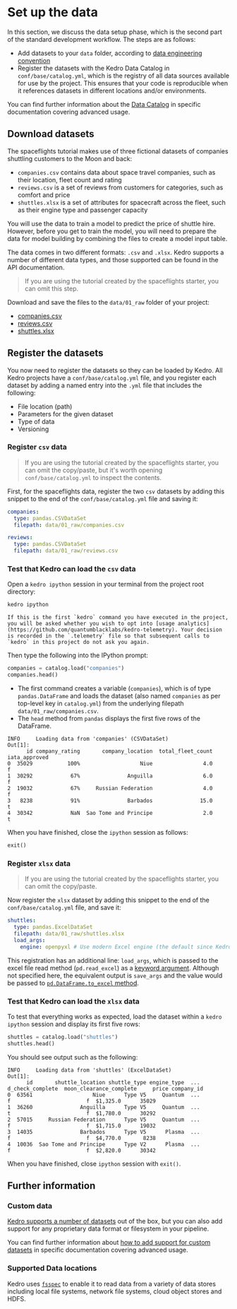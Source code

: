 # Set up the data

In this section, we discuss the data setup phase, which is the second part of the standard development workflow. The steps are as follows:

* Add datasets to your `data` folder, according to [data engineering convention](../faq/faq.md#what-is-data-engineering-convention)
* Register the datasets with the Kedro Data Catalog in `conf/base/catalog.yml`, which is the registry of all data sources available for use by the project. This ensures that your code is reproducible when it references datasets in different locations and/or environments.

You can find further information about the [Data Catalog](../data/data_catalog.md) in specific documentation covering advanced usage.


## Download datasets

The spaceflights tutorial makes use of three fictional datasets of companies shuttling customers to the Moon and back:

* `companies.csv` contains data about space travel companies, such as their location, fleet count and rating
* `reviews.csv` is a set of reviews from customers for categories, such as comfort and price
* `shuttles.xlsx` is a set of attributes for spacecraft across the fleet, such as their engine type and passenger capacity

You will use the data to train a model to predict the price of shuttle hire. However, before you get to train the model, you will need to prepare the data for model building by combining the files to create a model input table.

The data comes in two different formats: `.csv` and `.xlsx`. Kedro supports a number of different data types, and those supported can be found in the API documentation.

> If you are using the tutorial created by the spaceflights starter, you can omit this step.

Download and save the files to the `data/01_raw` folder of your project:

* [companies.csv](https://kedro-org.github.io/kedro/companies.csv)
* [reviews.csv](https://kedro-org.github.io/kedro/reviews.csv)
* [shuttles.xlsx](https://kedro-org.github.io/kedro/shuttles.xlsx)


## Register the datasets

You now need to register the datasets so they can be loaded by Kedro. All Kedro projects have a `conf/base/catalog.yml` file, and you register each dataset by adding a named entry into the `.yml` file that includes the following:

* File location (path)
* Parameters for the given dataset
* Type of data
* Versioning

### Register `csv` data

> If you are using the tutorial created by the spaceflights starter, you can omit the copy/paste, but it's worth opening `conf/base/catalog.yml` to inspect the contents.

First, for the spaceflights data, register the two `csv` datasets by adding this snippet to the end of the `conf/base/catalog.yml` file and saving it:

```yaml
companies:
  type: pandas.CSVDataSet
  filepath: data/01_raw/companies.csv

reviews:
  type: pandas.CSVDataSet
  filepath: data/01_raw/reviews.csv
```

### Test that Kedro can load the `csv` data

Open a `kedro ipython` session in your terminal from the project root directory:

```bash
kedro ipython
```

```{note}
If this is the first `kedro` command you have executed in the project, you will be asked whether you wish to opt into [usage analytics](https://github.com/quantumblacklabs/kedro-telemetry). Your decision is recorded in the `.telemetry` file so that subsequent calls to `kedro` in this project do not ask you again.
```

Then type the following into the IPython prompt:

```python
companies = catalog.load("companies")
companies.head()
```

* The first command creates a variable (`companies`), which is of type `pandas.DataFrame` and loads the dataset (also named `companies` as per top-level key in `catalog.yml`) from the underlying filepath `data/01_raw/companies.csv`.
* The `head` method from `pandas` displays the first five rows of the DataFrame.

```
INFO     Loading data from 'companies' (CSVDataSet)
Out[1]:
      id company_rating       company_location  total_fleet_count iata_approved
0  35029           100%                   Niue                4.0             f
1  30292            67%               Anguilla                6.0             f
2  19032            67%     Russian Federation                4.0             f
3   8238            91%               Barbados               15.0             t
4  30342            NaN  Sao Tome and Principe                2.0             t

```

When you have finished, close the `ipython` session as follows:

```python
exit()
```

### Register `xlsx` data

> If you are using the tutorial created by the spaceflights starter, you can omit the copy/paste.

Now register the `xlsx` dataset by adding this snippet to the end of the `conf/base/catalog.yml` file, and save it:

```yaml
shuttles:
  type: pandas.ExcelDataSet
  filepath: data/01_raw/shuttles.xlsx
  load_args:
    engine: openpyxl # Use modern Excel engine (the default since Kedro 0.18.0)
```

This registration has an additional line: `load_args`, which is passed to the excel file read method (`pd.read_excel`) as a [keyword argument](https://pandas.pydata.org/pandas-docs/stable/reference/api/pandas.read_excel.html). Although not specified here, the equivalent output is `save_args` and the value would be passed to [`pd.DataFrame.to_excel` method](https://pandas.pydata.org/pandas-docs/stable/reference/api/pandas.DataFrame.to_excel.html).

### Test that Kedro can load the `xlsx` data

To test that everything works as expected, load the dataset within a `kedro ipython` session and display its first five rows:

```python
shuttles = catalog.load("shuttles")
shuttles.head()
```

You should see output such as the following:

```
INFO     Loading data from 'shuttles' (ExcelDataSet)
Out[1]:
      id       shuttle_location shuttle_type engine_type  ... d_check_complete  moon_clearance_complete     price company_id
0  63561                   Niue      Type V5     Quantum  ...                f                        f  $1,325.0      35029
1  36260               Anguilla      Type V5     Quantum  ...                t                        f  $1,780.0      30292
2  57015     Russian Federation      Type V5     Quantum  ...                f                        f  $1,715.0      19032
3  14035               Barbados      Type V5      Plasma  ...                f                        f  $4,770.0       8238
4  10036  Sao Tome and Principe      Type V2      Plasma  ...                f                        f  $2,820.0      30342

```

When you have finished, close `ipython` session with `exit()`.

## Further information

### Custom data

[Kedro supports a number of datasets](/kedro.extras.datasets) out of the box, but you can also add support for any proprietary data format or filesystem in your pipeline.

You can find further information about [how to add support for custom datasets](../extend_kedro/custom_datasets.md) in specific documentation covering advanced usage.

### Supported Data locations

Kedro uses [`fsspec`](https://filesystem-spec.readthedocs.io/en/latest/) to enable it to read data from a variety of data stores including local file systems, network file systems, cloud object stores and HDFS.
